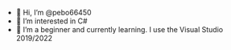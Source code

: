 - 👋 Hi, I’m @pebo66450
- 👀 I’m interested in C#
- 🌱 I’m a beginner and currently learning. I use the Visual Studio 2019/2022 

